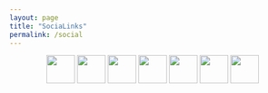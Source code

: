 ```yaml
---
layout: page
title: "SociaLinks"
permalink: /social
---
```


<div style="text-align: center;">
<a href="https://adamriha97.github.io/"><img src="https://cdn0.iconfinder.com/data/icons/my-house-1/512/011-house-256.png" style="width: 50px; height: 50px;"></a>
<a href="https://github.com/adamriha97"><img src="https://cdn2.iconfinder.com/data/icons/social-icons-33/128/Github-256.png" style="width: 50px; height: 50px;"></a>
<a href="https://www.upwork.com/freelancers/~01687c48a6f42911ac"><img src="https://cdn4.iconfinder.com/data/icons/bubble-gradient-social-media-1/200/upwork-256.png" style="width: 50px; height: 50px;"></a>
<a href="https://www.linkedin.com/in/adam-%C5%99%C3%ADha-b21013162/"><img src="https://cdn1.iconfinder.com/data/icons/logotypes/32/square-linkedin-256.png" style="width: 50px; height: 50px;"></a>
<a href="https://www.instagram.com/gebicak/"><img src="https://cdn2.iconfinder.com/data/icons/social-media-applications/64/social_media_applications_3-instagram-512.png" style="width: 50px; height: 50px;"></a>
<a href="https://www.facebook.com/adam.riha.15/"><img src="https://cdn1.iconfinder.com/data/icons/social-media-2285/512/Colored_Facebook3_svg-256.png" style="width: 50px; height: 50px;"></a>
<a href="https://discordapp.com/users/545710980945149952"><img src="https://cdn1.iconfinder.com/data/icons/unicons-line-vol-3/24/discord-256.png" style="width: 50px; height: 50px;"></a>
</div>